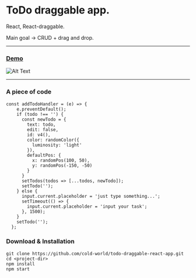 ToDo draggable app.
=======================================

React, React-draggable.

Main goal -> CRUD + drag and drop.


* * *
### [Demo](https://cold-world.github.io/todo-draggable-react-app/)

![Alt Text](https://i.ibb.co/nRQHmcW/2.gif)

* * *



### A piece of code

```
const addTodoHandler = (e) => {
    e.preventDefault();
    if (todo !== '') {
      const newTodo = {
        text: todo,
        edit: false,
        id: v4(),
        color: randomColor({
          luminosity: 'light'
        }),
        defaultPos: {
          x: randomPos(100, 50),
          y: randomPos(-150, -50)
        }
      }
      setTodos(todos => [...todos, newTodo]);
      setTodo('');
    } else {
      input.current.placeholder = 'just type something...';
      setTimeout(() => {
        input.current.placeholder = 'input your task';
      }, 1500);
    }
    setTodo('');
  };
```

### Download & Installation

```shell 
git clone https://github.com/cold-world/todo-draggable-react-app.git
cd <project-dir>
npm install
npm start
```
